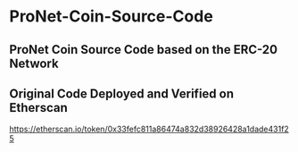 # ProNet-Coin-Source-Code

## ProNet Coin Source Code based on the ERC-20 Network

## Original Code Deployed and Verified on Etherscan

https://etherscan.io/token/0x33fefc811a86474a832d38926428a1dade431f25
